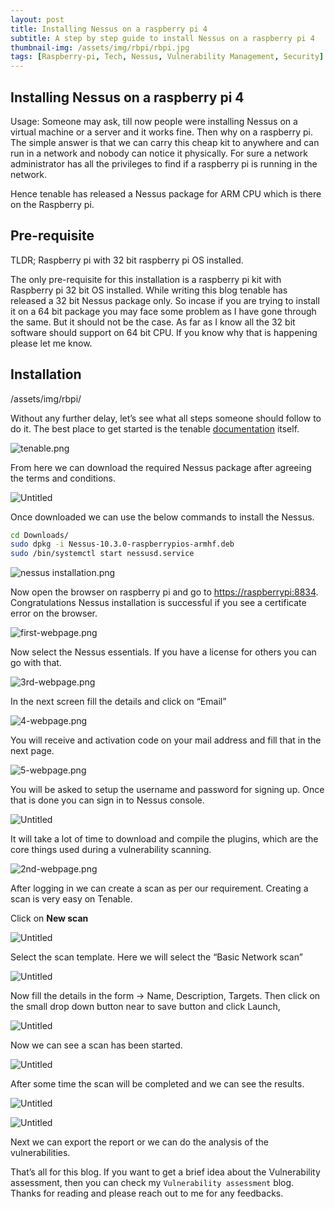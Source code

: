 ```yaml
---
layout: post
title: Installing Nessus on a raspberry pi 4 
subtitle: A step by step guide to install Nessus on a raspberry pi 4
thumbnail-img: /assets/img/rbpi/rbpi.jpg
tags: [Raspberry-pi, Tech, Nessus, Vulnerability Management, Security]
---
```



## Installing Nessus on a raspberry pi 4

Usage: Someone may ask, till now people were installing Nessus on a virtual machine or a server and it works fine. Then why on a raspberry pi. The simple answer is that we can carry this cheap kit to anywhere and can run in a network and nobody can notice it physically. For sure a network administrator has all the privileges to find if a raspberry pi is running in the network.

Hence tenable has released a Nessus package for ARM CPU which is there on the Raspberry pi.

## Pre-requisite

TLDR; Raspberry pi with 32 bit raspberry pi OS installed. 

The only pre-requisite for this installation is a raspberry pi kit with Raspberry pi 32 bit OS installed. While writing this blog tenable has released a 32 bit Nessus package only. So incase if you are trying to install it on a 64 bit package you may face some problem as I have gone through the same. But it should not be the case. As far as I know all the 32 bit software should support on 64 bit CPU. If you know why that is happening please let me know. 

## Installation

/assets/img/rbpi/

Without any further delay, let’s see what all steps someone should follow to do it. The best place to get started is the tenable [documentation](https://docs.tenable.com/nessus/Content/InstallNessusRaspberryPi.htm) itself. 

![tenable.png](/assets/img/nessus-rbpi/tenable.png)

From here we can download the required Nessus package after agreeing the terms and conditions.

![Untitled](/assets/img/nessus-rbpi/Untitled.png)

Once downloaded we can use the below commands to install the Nessus.

```bash
cd Downloads/
sudo dpkg -i Nessus-10.3.0-raspberrypios-armhf.deb
sudo /bin/systemctl start nessusd.service
```

![nessus installation.png](/assets/img/nessus-rbpi/nessus_installation.png)

Now open the browser on raspberry pi and go to [https://raspberrypi:8834](https://raspberrypi:8834). Congratulations Nessus installation is successful if you see a certificate error on the browser. 

![first-webpage.png](/assets/img/nessus-rbpi/first-webpage.png)

 Now select the Nessus essentials. If you have a license for others you can go with that.

![3rd-webpage.png](/assets/img/nessus-rbpi/3rd-webpage.png)

 In the next screen fill the details and click on “Email”

![4-webpage.png](/assets/img/nessus-rbpi/4-webpage.png)

 You will receive and activation code on your mail address and fill that in the next page.

![5-webpage.png](/assets/img/nessus-rbpi/5-webpage.png)

You will be asked to setup the username and password for signing up. Once that is done you can sign in to Nessus console.

![Untitled](/assets/img/nessus-rbpi/Untitled%201.png)

It will take a lot of time to download and compile the plugins, which are the core things used during a vulnerability scanning. 

![2nd-webpage.png](/assets/img/nessus-rbpi/2nd-webpage.png)

After logging in we can create a scan as per our requirement. Creating a scan is very easy on Tenable. 

Click on **New scan**

![Untitled](/assets/img/nessus-rbpi/Untitled%202.png)

Select the scan template. Here we will select the “Basic Network scan”

![Untitled](/assets/img/nessus-rbpi/Untitled%203.png)

Now fill the details in the form → Name, Description, Targets. Then click on the small drop down button near to save button and click Launch,

![Untitled](/assets/img/nessus-rbpi/Untitled%204.png)

Now we can see a scan has been started.

![Untitled](/assets/img/nessus-rbpi/Untitled%205.png)

After some time the scan will be completed and we can see the results.

![Untitled](/assets/img/nessus-rbpi/Untitled%206.png)

![Untitled](/assets/img/nessus-rbpi/Untitled%207.png)

Next we can export the report or we can do the analysis of the vulnerabilities. 

That’s all for this blog. If you want to get a brief idea about the Vulnerability assessment, then you can check my `Vulnerability assessment` blog.  Thanks for reading and please reach out to me for any feedbacks.